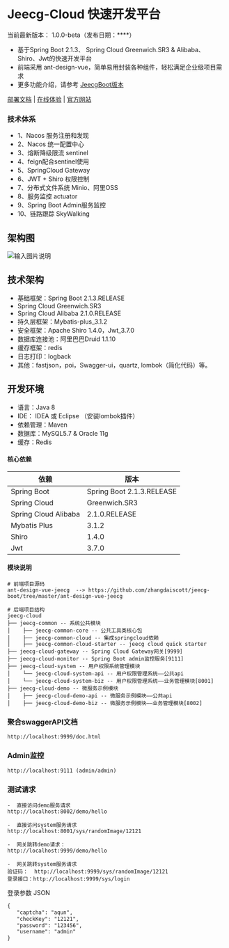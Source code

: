 Jeecg-Cloud 快速开发平台
===============

当前最新版本： 1.0.0-beta（发布日期：****）

- 基于Spring Boot 2.1.3、 Spring Cloud Greenwich.SR3 & Alibaba、 Shiro、Jwt的快速开发平台
- 前端采用 ant-design-vue，简单易用封装各种组件，轻松满足企业级项目需求
- 更多功能介绍，请参考 [JeecgBoot版本](https://github.com/zhangdaiscott/jeecg-boot)

<a href="http://doc.cloud.jeecg.com" target="_blank">部署文档</a>  | <a target="_blank" href="http://boot.jeecg.com"> 在线体验</a> | <a target="_blank" href="http://www.jeecg.com"> 官方网站</a> 

### 技术体系


- 1、Nacos 服务注册和发现
- 2、Nacos 统一配置中心
- 3、熔断降级限流 sentinel
- 4、feign配合sentinel使用
- 5、SpringCloud Gateway
- 6、JWT + Shiro 权限控制
- 7、分布式文件系统 Minio、阿里OSS
- 8、服务监控 actuator
- 9、Spring Boot Admin服务监控
- 10、链路跟踪 SkyWalking

## 架构图

![输入图片说明](https://static.jeecg.com/upload/test/jeecg-cloud%E5%BE%AE%E6%9C%8D%E5%8A%A1%E6%9E%B6%E6%9E%84%E5%9B%BE%20mini_1590566044258.png "在这里输入图片标题")


## 技术架构
- 基础框架：Spring Boot 2.1.3.RELEASE
-  Spring Cloud Greenwich.SR3
-  Spring Cloud Alibaba 2.1.0.RELEASE
- 持久层框架：Mybatis-plus_3.1.2
- 安全框架：Apache Shiro 1.4.0，Jwt_3.7.0
- 数据库连接池：阿里巴巴Druid 1.1.10
- 缓存框架：redis
- 日志打印：logback
- 其他：fastjson，poi，Swagger-ui，quartz, lombok（简化代码）等。



## 开发环境

- 语言：Java 8
- IDE： IDEA 或 Eclipse （安装lombok插件）
- 依赖管理：Maven
- 数据库：MySQL5.7  &  Oracle 11g
- 缓存：Redis

#### 核心依赖 


依赖 | 版本
---|---
Spring Boot |  Spring Boot 2.1.3.RELEASE
Spring Cloud | Greenwich.SR3
Spring Cloud Alibaba  | 2.1.0.RELEASE
Mybatis Plus | 3.1.2
Shiro | 1.4.0
Jwt | 3.7.0

#### 模块说明
```
# 前端项目源码
ant-design-vue-jeecg  --> https://github.com/zhangdaiscott/jeecg-boot/tree/master/ant-design-vue-jeecg

# 后端项目结构
jeecg-cloud
├── jeecg-common -- 系统公共模块 
│    ├── jeecg-common-core -- 公共工具类核心包
│    ├── jeecg-common-cloud -- 集成springcloud依赖
│    ├── jeecg-common-cloud-starter -- jeecg cloud quick starter
├── jeecg-cloud-gateway -- Spring Cloud Gateway网关[9999]
├── jeecg-cloud-monitor -- Spring Boot admin监控服务[9111]
├── jeecg-cloud-system -- 用户权限系统管理模块
│    └── jeecg-cloud-system-api -- 用户权限管理系统——公共api
│    └── jeecg-cloud-system-biz -- 用户权限管理系统——业务管理模块[8001]
├── jeecg-cloud-demo -- 微服务示例模块
│    ├── jeecg-cloud-demo-api -- 微服务示例模块——公共api
│    ├── jeecg-cloud-demo-biz -- 微服务示例模块——业务管理模块[8002]
```

### 聚合swaggerAPI文档
```
http://localhost:9999/doc.html
```
### Admin监控
```
http://localhost:9111 (admin/admin)
```

### 测试请求

```
-  直接访问demo服务请求
http://localhost:8002/demo/hello

-  直接访问system服务请求
http://localhost:8001/sys/randomImage/12121

-  网关跳转demo请求：
http://localhost:9999/demo/hello

-  网关跳转system服务请求
验证码：  http://localhost:9999/sys/randomImage/12121
登录接口：http://localhost:9999/sys/login
```

登录参数 JSON
 ``` xml
{
	"captcha": "aqun",
	"checkKey": "12121",
	"password": "123456",
	"username": "admin"
}
 ```